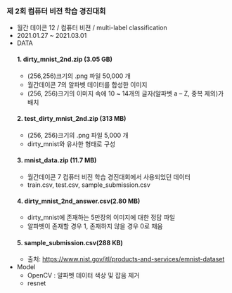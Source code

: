 ### 제 2회 컴퓨터 비전 학습 경진대회
+ 월간 데이콘 12 / 컴퓨터 비젼 / multi-label classification
+ 2021.01.27 ~ 2021.03.01
+ DATA
  #### 1. dirty_mnist_2nd.zip (3.05 GB)
    + (256,256)크기의 .png 파일 50,000 개
    + 월간데이콘 7의 알파벳 데이터를 합성한 이미지
    + (256, 256)크기의 이미지 속에 10 ~ 14개의 글자(알파벳 a – Z, 중복 제외)가 배치
  #### 2. test_dirty_mnist_2nd.zip (313 MB)
    + (256, 256)크기의 .png 파일 5,000 개
    + dirty_mnist와 유사한 형태로 구성
  #### 3. mnist_data.zip (11.7 MB)
    + 월간데이콘 7 컴퓨터 비전 학습 경진대회에서 사용되었던 데이터
    + train.csv, test.csv, sample_submission.csv
  #### 4. dirty_mnist_2nd_answer.csv(2.80 MB)
    + dirty_mnist에 존재하는 5만장의 이미지에 대한 정답 파일
    + 알파벳이 존재할 경우 1, 존재하지 않을 경우 0로 채움
  #### 5. sample_submission.csv(288 KB)
  + 출처: https://www.nist.gov/itl/products-and-services/emnist-dataset
+ Model
  + OpenCV : 알파벳 데이터 색상 및 잡음 제거
  + resnet
